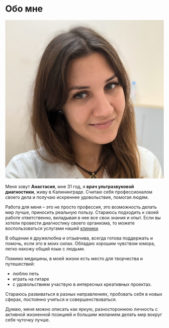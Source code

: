 # Обо мне

![](photo_2020-05-12_21-36-57.jpg)

Меня зовут **Анастасия**, мне 31 год, я **врач ультразвуковой диагностики**, живу в Калининграде. Считаю себя профессионалом своего дела и получаю искреннее удовольствие, помогая людям. 

Работа для меня – это не просто профессия, это возможность делать мир лучше, приносить реальную пользу. Стараюсь подходить к своей работе ответственно,  вкладывая в нее  все свои знания и опыт. Если вы хотели провести диагностику своего организма, то можете воспользоваться услугами нашей [клиники](https://estelia39.ru/ "Сайт Эстелии").

В общении я дружелюбна и отзывчива, всегда готова поддержать и помочь, если это в моих силах.  Обладаю хорошим чувством юмора,  легко нахожу общий язык с людьми. 

Помимо медицины, в моей жизни есть место для творчества и путешествий:

- люблю петь
- играть на гитаре 
- с удовольствием  участвую в  интересных  креативных проектах.  
 
Стараюсь развиваться  в разных направлениях,  пробовать себя  в новых сферах,  постоянно  учиться  и  совершенствоваться. 

Думаю, меня можно описать как  яркую, разностороннюю личность  с  активной  жизненной позицией  и  большим  желанием  делать  мир  вокруг себя  чуточку  лучше.